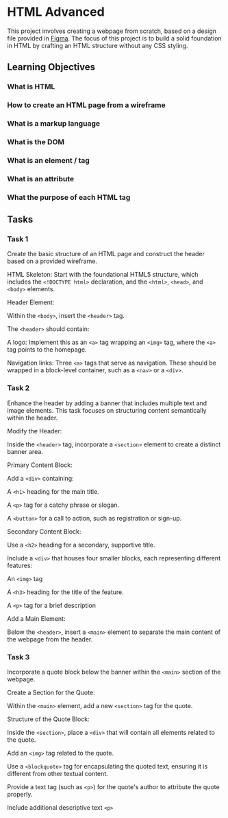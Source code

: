 # HTML Advanced

This project involves creating a webpage from scratch, based on a design file provided in [Figma](https://www.figma.com/file/XrEAsu1vQj5fhVaNG38d2W/Homepage?type=design&node-id=0-1&mode=design&t=odbpkpcMXB66kvTC-0). The focus of this project is to build a solid foundation in HTML by crafting an HTML structure without any CSS styling.


## Learning Objectives

### What is HTML

### How to create an HTML page from a wireframe

### What is a markup language

### What is the DOM

### What is an element / tag

### What is an attribute

### What the purpose of each HTML tag

## Tasks

### Task 1
Create the basic structure of an HTML page and construct the header based on a provided wireframe.

HTML Skeleton: Start with the foundational HTML5 structure, which includes the `<!DOCTYPE html>` declaration, and the `<html>`, `<head>`, and `<body>` elements.

Header Element:

Within the `<body>`, insert the `<header>` tag.

The `<header>` should contain:

A logo: Implement this as an `<a>` tag wrapping an `<img>` tag, where the `<a>` tag points to the homepage.

Navigation links: Three `<a>` tags that serve as navigation. These should be wrapped in a block-level container, such as a `<nav>` or a `<div>`.

### Task 2
Enhance the header by adding a banner that includes multiple text and image elements. This task focuses on structuring content semantically within the header.

Modify the Header:

Inside the `<header>` tag, incorporate a `<section>` element to create a distinct banner area.

Primary Content Block:

Add a `<div>` containing:

A `<h1>` heading for the main title.

A `<p>` tag for a catchy phrase or slogan.

A `<button>` for a call to action, such as registration or sign-up.

Secondary Content Block:

Use a `<h2>` heading for a secondary, supportive title.

Include a `<div>` that houses four smaller blocks, each representing different features:

An `<img>` tag 

A `<h3>` heading for the title of the feature.

A `<p>` tag for a brief description

Add a Main Element:

Below the `<header>`, insert a `<main>` element to separate the main content of the webpage from the header.

### Task 3
Incorporate a quote block below the banner within the `<main>` section of the webpage. 

Create a Section for the Quote:

Within the `<main>` element, add a new `<section>` tag for the quote.

Structure of the Quote Block:

Inside the `<section>`, place a `<div>` that will contain all elements related to the quote.

Add an `<img>` tag related to the quote.

Use a `<blockquote>` tag for encapsulating the quoted text, ensuring it is different from other textual content.

Provide a text tag (such as `<p>`) for the quote's author to attribute the quote properly.

Include additional descriptive text `<p>`























